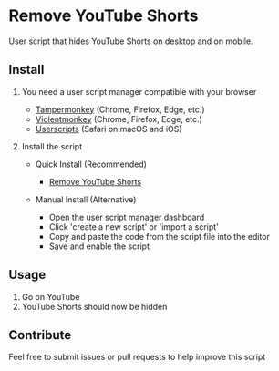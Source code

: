 # Remove YouTube Shorts

User script that hides YouTube Shorts on desktop and on mobile.

## Install

1. You need a user script manager compatible with your browser

   - [Tampermonkey](https://www.tampermonkey.net) (Chrome, Firefox, Edge, etc.)
   - [Violentmonkey](https://violentmonkey.github.io) (Chrome, Firefox, Edge, etc.)
   - [Userscripts](https://github.com/quoid/userscripts) (Safari on macOS and iOS)

2. Install the script

   - Quick Install (Recommended)

     - [Remove YouTube Shorts](https://raw.githubusercontent.com/chippokiddo/removeyoutubeshorts/main/Remove%20YouTube%20Shorts.user.js)

   - Manual Install (Alternative)
     - Open the user script manager dashboard
     - Click 'create a new script' or 'import a script'
     - Copy and paste the code from the script file into the editor
     - Save and enable the script

## Usage

1. Go on YouTube
2. YouTube Shorts should now be hidden

## Contribute

Feel free to submit issues or pull requests to help improve this script
